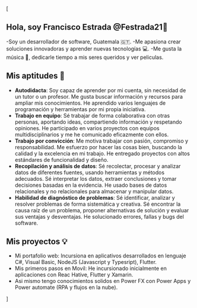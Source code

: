 [
## Hola, soy Francisco Estrada @Festrada21👋

-Soy un desarrollador de software, Guatemala 🇬🇹. 
-Me apasiona crear soluciones innovadoras y 
aprender nuevas tecnologías 💻. 
-Me gusta la música 🎵, dedicarle tiempo a
mis seres queridos y ver peliculas.

## Mis aptitudes 🚀

- **Autodidacta**: Soy capaz de aprender por mi cuenta, sin necesidad de un tutor o un profesor. Me gusta buscar información y recursos para ampliar mis conocimientos. He aprendido varios lenguajes de programación y herramientas por mi propia iniciativa.
- **Trabajo en equipo**: Sé trabajar de forma colaborativa con otras personas, aportando ideas, compartiendo información y respetando opiniones. He participado en varios proyectos con equipos multidisciplinarios y me he comunicado eficazmente con ellos.
- **Trabajo por convicción**: Me motiva trabajar con pasión, compromiso y responsabilidad. Me esfuerzo por hacer las cosas bien, buscando la calidad y la excelencia en mi trabajo. He entregado proyectos con altos estándares de funcionalidad y diseño.
- **Recopilación y análisis de datos**: Sé recolectar, procesar y analizar datos de diferentes fuentes, usando herramientas y métodos adecuados. Sé interpretar los datos, extraer conclusiones y tomar decisiones basadas en la evidencia. He usado bases de datos relacionales y no relacionales para almacenar y manipular datos.
- **Habilidad de diagnóstico de problemas**: Sé identificar, analizar y resolver problemas de forma sistemática y creativa. Sé encontrar la causa raíz de un problema, proponer alternativas de solución y evaluar sus ventajas y desventajas. He solucionado errores, fallas y bugs del software.

## Mis proyectos 💡

- Mi portafolio web: Incursiona en aplicativos desarrollados en lenguaje C#, Visual Basic, NodeJS (Javascript y Typesript), Flutter.
- Mis primeros pasos en Movil: He incursionado inicialmente en aplicaciones con Reac Hative, Flutter y Xamarin.
- Asi mismo tengo conocimientos solidos en Power FX con Power Apps y Power automate (RPA y flujos en la nube).

]
